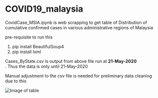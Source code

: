 # COVID19_malaysia


CovidCase_MSIA.ipynb is web scrapping to get table of Distribution of cumulative confirmed cases in various administrative regions of Malaysia

pre-requisite to run this
1. pip install BeautifulSoup4
2. pip install lxml



Cases_ByState.csv is output from above file run at <b>21-May-2020</b> <br>.
Thus the data is only until 21-May-2020

Manual adjustment to the csv file is needed for preliminary data cleaning due to this

![Image of table](../master/images/adjustdata.jpg)
